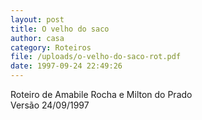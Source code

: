 ```yaml
---
layout: post
title: O velho do saco
author: casa
category: Roteiros
file: /uploads/o-velho-do-saco-rot.pdf
date: 1997-09-24 22:49:26
---
```

Roteiro de Amabile Rocha e Milton do Prado\
Versão 24/09/1997